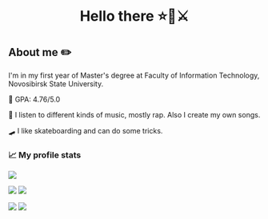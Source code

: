 # <p align="center"> Hello there ⭐🧔⚔️ </p>

## About me ✏️
I'm in my first year of Master's degree at Faculty of Information Technology, Novosibirsk State University.

📒 GPA: 4.76/5.0

🎤 I listen to different kinds of music, mostly rap. Also I create my own songs.

🛹 I like skateboarding and can do some tricks.

### 📈 My profile stats
![](http://github-profile-summary-cards.vercel.app/api/cards/profile-details?username=mentalMint&theme=dracula)

![](http://github-profile-summary-cards.vercel.app/api/cards/repos-per-language?username=mentalMint&theme=dracula)
![](http://github-profile-summary-cards.vercel.app/api/cards/most-commit-language?username=mentalMint&theme=dracula)

![](http://github-profile-summary-cards.vercel.app/api/cards/stats?username=mentalMint&theme=dracula)
![](http://github-profile-summary-cards.vercel.app/api/cards/productive-time?username=mentalMint&theme=dracula&utcOffset=7)
<!--
**mentalMint/mentalMint** is a ✨ _special_ ✨ repository because its `README.md` (this file) appears on your GitHub profile.

Here are some ideas to get you started:

- 🔭 I’m currently working on ...
- 🌱 I’m currently learning ...
- 👯 I’m looking to collaborate on ...
- 🤔 I’m looking for help with ...
- 💬 Ask me about ...
- 📫 How to reach me: ...
- 😄 Pronouns: ...
- ⚡ Fun fact: ...
-->
